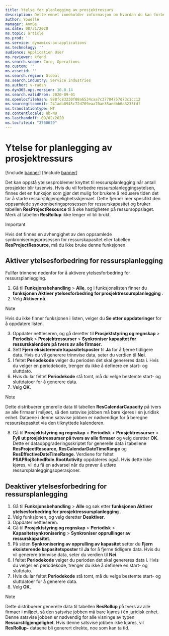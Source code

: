 ```yaml
---
title: Ytelse for planlegging av prosjektressurs
description: Dette emnet inneholder informasjon om hvordan du kan forbedre ytelsen til ressursplanlegging for et stort antall prosjekter.
author: Yowelle
manager: AnnBe
ms.date: 08/31/2020
ms.topic: article
ms.prod: ''
ms.service: dynamics-ax-applications
ms.technology: ''
audience: Application User
ms.reviewer: kfend
ms.search.scope: Core, Operations
ms.custom: ''
ms.assetid: ''
ms.search.region: Global
ms.search.industry: Service industries
ms.author: v-radsh
ms.dyn365.ops.version: 10.0.14
ms.search.validFrom: 2020-09-01
ms.openlocfilehash: 988fc83230f08a6534caa7c37784757d73c1cc12
ms.sourcegitcommit: 241ada0945c72d769eaa70ae35aedbb6a3233fdf
ms.translationtype: HT
ms.contentlocale: nb-NO
ms.lasthandoff: 09/02/2020
ms.locfileid: "3760629"
---
```

# <a name="project-resource-scheduling-performance"></a>Ytelse for planlegging av prosjektressurs

[!include [banner](../includes/banner.md)]
[!include [banner](../includes/preview-banner.md)]


Det kan oppstå ytelsesproblemer knyttet til ressursplanlegging når antall prosjekter blir tusenvis. Hvis du vil forbedre ressursplanleggingsytelsen, finnes det en funksjon som gjør det mulig for brukere å redusere tiden det tar å starte ressurstilgjengelighetsskjemaet. Dette fjerner mer spesifikt den oppsamlede synkroniseringsprosessen for ressurskapasitet og bruker tabellen **ResProjectResource** til å øke hastigheten på ressursoppslaget. Merk at tabellen **ResRollup** ikke lenger vil bli brukt.

> [!IMPORTANT]
> Hvis det finnes en avhengighet av den oppsamlede synkroniseringsprosessen for ressurskapasitet eller tabellen **ResProjectResource**, må du ikke bruke denne funksjonen.

## <a name="enable-resource-scheduling-performance-enhancement"></a>Aktiver ytelsesforbedring for ressursplanlegging
Fullfør trinnene nedenfor for å aktivere ytelsesforbedring for ressursplanlegging.

1. Gå til **Funksjonsbehandling** > **Alle**, og i funksjonslisten finner du **funksjonen Aktiver ytelsesforbedring for prosjektressursplanlegging** .
2. Velg **Aktiver nå**.

> [!NOTE]
> Hvis du ikke finner funksjonen i listen, velger du **Se etter oppdateringer** for å oppdatere listen.

3. Oppdater nettleseren, og gå deretter til **Prosjektstyring og regnskap** > **Periodisk** > **Prosjektressurser** > **Synkroniser kapasitet for ressurskalendere på tvers av alle firmaer**.
4. Sett **Fjern eksisterende kapasitetsposter** til **Ja** for å fjerne tidligere data. Hvis du vil generere trinnvise data, seter du verdien til **Nei**.
5. I feltet **Periodekode** velger du perioden det skal genereres data i. Hvis du velger en periodekode, trenger du ikke å definere en start- og sluttdato.
6. Hvis du lar feltet **Periodekode** stå tomt, må du velge bestemte start- og sluttdatoer for å generere data.
7. Velg **OK**.

 > [!NOTE]
 > Dette distribuerer generelle data til tabellen **ResCalendarCapacity** på tvers av alle firmaer i miljøet, så den satsvise jobben må bare kjøres i én juridisk enhet. Dataene i denne satsvise jobben er nødvendige for å beregne ressurskapasitet via den tilknyttede kalenderen.

8. Gå til **Prosjektstyring og regnskap** > **Periodisk** > **Prosjektressurser** > **Fyll ut prosjektressurser på tvers av alle firmaer** og velg deretter **OK**. Dette er dataoppgraderingsskriptet for generelle data i tabellene **ResProjectResource**, **ResCalendarDateTimeRange** og **ResEffectiveDateTimeRange**. Verdiene for feltet **PSAPRojSchedRole.RootActivity** oppdateres også. Hvis dette ikke kjøres, vil du få en advarsel når du prøver å utføre ressursplanleggingsoperasjoner.
 
## <a name="turn-off-resource-scheduling-performance-enhancement"></a>Deaktiver ytelsesforbedring for ressursplanlegging

1. Gå til **Funksjonsbehandling** > **Alle** og søk etter **funksjonen Aktiver ytelsesforbedring for prosjektressursplanlegging** .
2. Velg funksjonen, og velg deretter **Deaktiver**.
3. Oppdater nettleseren.
4. Gå til **Prosjektstyring og regnskap** > **Periodisk** > **Kapasitetsynkronisering** > **Synkroniser opprullinger av ressurskapasitet**.
5. På siden **Synkronisering av opprulling av kapasitet** setter du **Fjern eksisterende kapasitetsposter** til **Ja** for å fjerne tidligere data. Hvis du vil generere trinnvise data, seter du verdien til **Nei**.
6. I feltet **Periodekode** velger du perioden det skal genereres data i. Hvis du velger en periodekode, trenger du ikke å definere en start- og sluttdato.
7. Hvis du lar feltet **Periodekode** stå tomt, må du velge bestemte start- og sluttdatoer for å generere data.
8. Velg **OK**.

> [!NOTE]
> Dette distribuerer generelle data til tabellen **ResRollup** på tvers av alle firmaer i miljøet, så den satsvise jobben må bare kjøres i én juridisk enhet. Denne satsvise jobben er nødvendig for alle visninge av typen **Ressurstilgjengelighet**. Hvis denne satsvise jobben ikke kjøres, vil **ResRollup-** dataene bli generert direkte, noe som kan ta tid.
